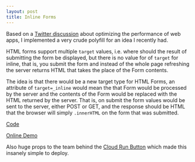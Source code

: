 ```yaml
---
layout: post
title: Inline Forms
---
```


Based on a [Twitter
discussion](https://twitter.com/bitworking/status/1190822233528242182) about
optimizing the performance of web apps, I implemented a very crude polyfill for
an idea I recently had.

HTML forms support multiple `target` values, i.e. where should the result of
submitting the form be displayed, but there is no value for of `target` for
inline, that is, you submit the form and instead of the whole page refreshing
the server returns HTML that takes the place of the Form contents.

The idea is that there would be a new target type for HTML Forms, an attribute
of `target=_inline` would mean the that Form would be processed by the server
and the contents of the Form would be replaced with the HTML returned by the
server. That is, on submit the form values would be sent to the server, either
POST or GET, and the response should be HTML that the browser will simply
`.innerHTML` on the form that was submitted.

[Code](https://github.com/jcgregorio/inline-form)

[Online Demo](https://inline-form-nuau7zlm6q-uc.a.run.app/)

Also huge props to the team behind the [Cloud Run
Button](https://cloud.google.com/blog/products/serverless/introducing-cloud-run-button-click-to-deploy-your-git-repos-to-google-cloud)
which made this insanely simple to deploy.

